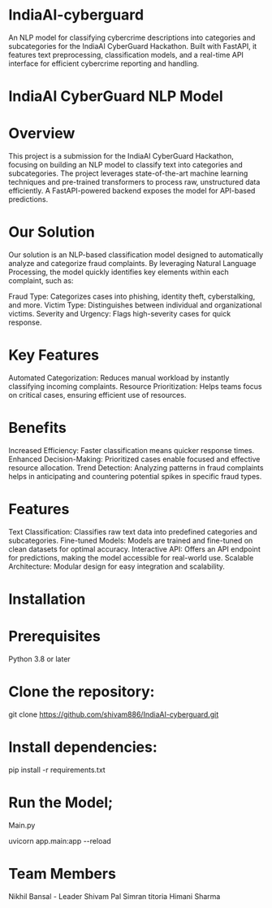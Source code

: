 # IndiaAI-cyberguard
An NLP model for classifying cybercrime descriptions into categories and subcategories for the IndiaAI CyberGuard Hackathon. Built with FastAPI, it features text preprocessing, classification models, and a real-time API interface for efficient cybercrime reporting and handling.
# IndiaAI CyberGuard NLP Model
# Overview
This project is a submission for the IndiaAI CyberGuard Hackathon, focusing on building an NLP model to classify text into categories and subcategories. The project leverages state-of-the-art machine learning techniques and pre-trained transformers to process raw, unstructured data efficiently. A FastAPI-powered backend exposes the model for API-based predictions.

# Our Solution
Our solution is an NLP-based classification model designed to automatically analyze and categorize fraud complaints. By leveraging Natural Language Processing, the model quickly identifies key elements within each complaint, such as:

Fraud Type: Categorizes cases into phishing, identity theft, cyberstalking, and more.
Victim Type: Distinguishes between individual and organizational victims.
Severity and Urgency: Flags high-severity cases for quick response.
# Key Features
Automated Categorization: Reduces manual workload by instantly classifying incoming complaints.
Resource Prioritization: Helps teams focus on critical cases, ensuring efficient use of resources.
# Benefits
Increased Efficiency: Faster classification means quicker response times.
Enhanced Decision-Making: Prioritized cases enable focused and effective resource allocation.
Trend Detection: Analyzing patterns in fraud complaints helps in anticipating and countering potential spikes in specific fraud types.
# Features
Text Classification:
Classifies raw text data into predefined categories and subcategories.
Fine-tuned Models:
Models are trained and fine-tuned on clean datasets for optimal accuracy.
Interactive API:
Offers an API endpoint for predictions, making the model accessible for real-world use.
Scalable Architecture:
Modular design for easy integration and scalability.


# Installation
# Prerequisites
Python 3.8 or later

# Clone the repository:
git clone https://github.com/shivam886/IndiaAI-cyberguard.git

# Install dependencies:
pip install -r requirements.txt

# Run the Model;
Main.py

uvicorn app.main:app --reload

# Team Members
Nikhil Bansal - Leader
Shivam Pal
Simran titoria
Himani Sharma
